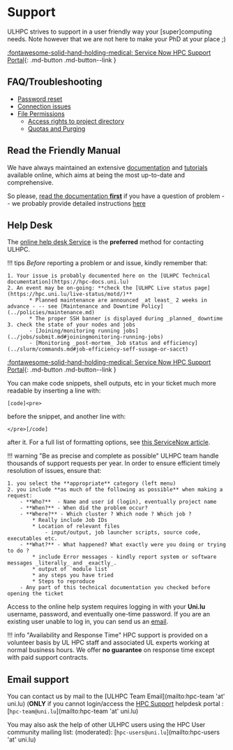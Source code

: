# Support

ULHPC strives to support in a user friendly way your [super]computing needs.
Note however that we are not here to make your PhD at your place ;)

[:fontawesome-solid-hand-holding-medical: Service Now HPC Support Portal](https://hpc.uni.lu/support){: .md-button .md-button--link }

## FAQ/Troubleshooting

* [Password reset](../policies/passwords/#forgotten-passwords)
* [Connection issues](../connect/troubleshooting.md)
* [File Permissions](../filesystems/unix-file-permissions.md)
    - [Access rights to project directory](../data/transfer.md#data-transfer-within-project-directories)
    - [Quotas and Purging](../filesystems/quotas.md#troubleshooting)

## Read the Friendly Manual

We have always maintained an extensive [documentation](https://hpc-docs.uni.lu) and [tutorials](https://ulhpc-tutorials.readthedocs.io) available online, which aims at being the most up-to-date and comprehensive.

So please, [read the documentation **first**](https://hpc-docs.uni.lu) if you have a question of problem -- we probably provide detailed instructions [here](/)

## Help Desk

The [online help desk Service](https://hpc.uni.lu/support/) is the **preferred**
method for contacting ULHPC.

!!! tips
    _Before_ reporting a problem or and issue, kindly remember that:

    1. Your issue is probably documented here on the [ULHPC Technical documentation](https://hpc-docs.uni.lu)
    2. An event may be on-going: **check the [ULHPC Live status page](https://hpc.uni.lu/live-status/motd/)**
           * Planned maintenance are announced _at least_ 2 weeks in advance - -- see [Maintenance and Downtime Policy](../policies/maintenance.md)
           * The proper SSH banner is displayed during _planned_ downtime
    3. check the state of your nodes and jobs
           - [Joining/monitoring running jobs](../jobs/submit.md#joiningmonitoring-running-jobs)
           - [Monitoring _post-mortem_ Job status and efficiency](../slurm/commands.md#job-efficiency-seff-susage-or-sacct)

[:fontawesome-solid-hand-holding-medical: Service Now HPC Support Portal](https://hpc.uni.lu/support){: .md-button .md-button--link }

You can make code snippets, shell outputs, etc in your ticket much more readable by inserting a line with:
```
[code]<pre>
```
before the snippet, and another line with:
```
</pre>[/code]
```
after it. For a full list of formatting options, see [this ServiceNow article](https://community.servicenow.com/community?id=community_blog&sys_id=4d9ceae1dbd0dbc01dcaf3231f9619e1).


!!! warning "Be as precise and complete as possible"
	ULHPC team handle thousands of support requests per year.
    In order to ensure efficient timely resolution of issues, ensure that:

    1. you select the **appropriate** category (left menu)
    2. you include **as much of the following as possible** when making a request:
        - **Who?**  - Name and user id (login), eventually project name
        - **When?** - When did the problem occur?
        - **Where?** - Which cluster ? Which node ? Which job ?
            * Really include Job IDs
            * Location of relevant files
                - input/output, job launcher scripts, source code, executables etc.
        - **What?** - What happened? What exactly were you doing or trying to do ?
            * include Error messages - kindly report system or software messages _literally_ and _exactly_.
            * output of `module list`
            * any steps you have tried
            * Steps to reproduce
        - Any part of this technical documentation you checked before opening the ticket

Access to the online help system requires logging in with your **Uni.lu** username, password, and eventually one-time password.
If you are an existing user unable to log in, you can send us an [email](#email-support).

!!! info "Availability and Response Time"
    HPC support is provided on a volunteer basis by UL HPC staff and associated UL experts working at normal business hours. We offer **no guarantee** on response time except with paid support contracts.

## Email support

You can contact us by mail to the [ULHPC Team Email](mailto:hpc-team 'at' uni.lu) (**ONLY** if you cannot login/access the [HPC Support](https://hpc.uni.lu/support) helpdesk portal : [`hpc-team@uni.lu`](mailto:hpc-team 'at' uni.lu)


You may also ask the help of other ULHPC users using the HPC User community mailing list: (moderated): [`hpc-users@uni.lu`](mailto:hpc-users 'at' uni.lu)
